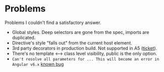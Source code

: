 # Problems

Problems I couldn't find a satisfactory answer.

- Global styles. Deep selectors are gone from the spec, imports are duplicated.
- Directive's style "falls out" from the current host element.
- 3rd party decorators in production build. Not supported in A5 ([ticket](https://github.com/ngParty/ng-metadata/issues/217)).
- There's no template <--> class level visibility, public is the only option.
- `Can't resolve all parameters for ... This will become an error in Angular v6.x` [known bug](https://github.com/angular/angularfire2/issues/1206)

